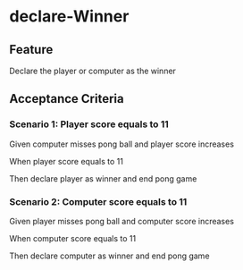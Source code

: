 # declare-Winner

## Feature

Declare the player or computer as the winner

## Acceptance Criteria

### Scenario 1: Player score equals to 11

  Given computer misses pong ball
and player score increases

  When player score equals to 11

  Then declare player as winner and end pong game

### Scenario 2: Computer score equals to 11

  Given player misses pong ball
and computer score increases

  When computer score equals to 11

  Then declare computer as winner and end pong game
